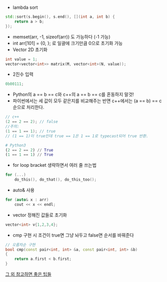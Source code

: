 * lambda sort
```c++
std::sort(s.begin(), s.end(), [](int a, int b) {
    return a > b;
});
```
* memset(arr, -1, sizeof(arr)) 도 가능하다 (-1 가능)
* int arr[101] = {0, }; 로 일괄에 크기만큼 0으로 초기화 가능
* Vector 2D 초기화
```c++
int value = 1;
vector<vector<int>> matrix(M, vector<int>(N, value));
```
* 2진수 입력  
```c++
0b00111;
```
* Python의 a == b == c와 c++의 a == b == c를 혼동하지 말것!
* 파이썬에서는 세 값이 모두 같은지를 비교해주는 반면 c++에서는 (a == b) == c 순으로 처리한다.
```c++
// c++
(2 == 2 == 2); // false
//주의:
(1 == 1 == 1); // true
// (1 == 1)이 true인데 true == 1은 1 == 1로 typecast되어 true 반환.
```
```python
# Python3
(2 == 2 == 2) // True
(1 == 1 == 1) // True
```
* for loop bracket 생략하면서 여러 줄 쓰는법  
```c++
for (...)
    do_this(), do_that(), do_this_too();
```  
* auto& 사용  
```c++
for (auto& x : arr)
    cout << x << endl;
```  
* vector 정해진 값들로 초기화  
```c++
vector<int> v{1,2,3,4};
```  
* cmp 구현 시 조건이 true면 그냥 놔두고 false면 순서를 바꿔준다
```c++
// 오름차순 구현
bool cmp(const pair<int, int> &a, const pair<int, int> &b)
{
    return a.first < b.first;
}
```

[그 외 참고하면 좋은 팁들](https://kswims.tistory.com/137)
